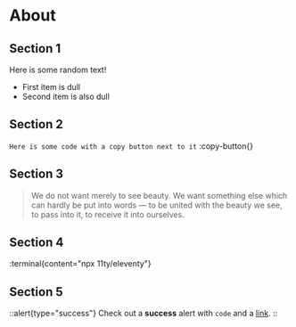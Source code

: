 # About

## Section 1
Here is some random text! 

- First item is dull
- Second item is also dull

## Section 2

`Here is some code with a copy button next to it` :copy-button{}

## Section 3 

> We do not want merely to see beauty. We want something else which can hardly be put into words — to be united with the beauty we see, to pass into it, to receive it into ourselves.

## Section 4

:terminal{content="npx 11ty/eleventy"}

## Section 5

::alert{type="success"}
Check out a **success** alert with `code` and a [link](/).
::